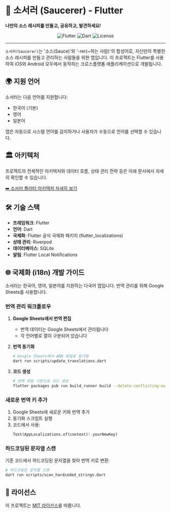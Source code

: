 # 🍳 소서러 (Saucerer) - Flutter

**나만의 소스 레시피를 만들고, 공유하고, 발견하세요!**

<p align="center">
  <img src="https://img.shields.io/badge/Flutter-02569B?style=for-the-badge&logo=flutter&logoColor=white" alt="Flutter" />
  <img src="https://img.shields.io/badge/Dart-0175C2?style=for-the-badge&logo=dart&logoColor=white" alt="Dart" />
  <img src="https://img.shields.io/github/license/zerodice0/saucerer_flutter?style=for-the-badge" alt="License" />
</p>

---

`소서러(Saucerer)`는 '소스(Sauce)'와 '-rer(~하는 사람)'의 합성어로, 자신만의 특별한 소스 레시피를 만들고 관리하는 사람들을 위한 앱입니다. 이 프로젝트는 Flutter를 사용하여 iOS와 Android 모두에서 동작하는 크로스플랫폼 애플리케이션으로 개발됩니다.

## 🌍 지원 언어

소서러는 다음 언어를 지원합니다:
- 한국어 (기본)
- 영어
- 일본어

앱은 자동으로 시스템 언어를 감지하거나 사용자가 수동으로 언어를 선택할 수 있습니다.

## 🏛️ 아키텍처

프로젝트의 전체적인 아키텍처와 데이터 흐름, 상태 관리 전략 등은 아래 문서에서 자세히 확인할 수 있습니다.

[➡️ 소서러 플러터 아키텍처 자세히 보기](./ARCHITECTURE.md)

## 🛠️ 기술 스택

- **프레임워크**: Flutter
- **언어**: Dart
- **국제화**: Flutter 공식 국제화 패키지 (flutter_localizations)
- **상태 관리**: Riverpod
- **데이터베이스**: SQLite
- **알림**: Flutter Local Notifications

## 🌐 국제화 (i18n) 개발 가이드

소서러는 한국어, 영어, 일본어를 지원하는 다국어 앱입니다. 번역 관리를 위해 Google Sheets를 사용합니다.

### 번역 관리 워크플로우

1. **Google Sheets에서 번역 편집**
   - 번역 데이터는 Google Sheets에서 관리됩니다
   - 각 언어별로 열이 구분되어 있습니다

2. **번역 동기화**
   ```bash
   # Google Sheets에서 ARB 파일로 동기화
   dart run scripts/update_translations.dart
   ```

3. **코드 생성**
   ```bash
   # 번역 파일 기반으로 코드 생성
   flutter packages pub run build_runner build --delete-conflicting-outputs
   ```

### 새로운 번역 키 추가

1. Google Sheets에 새로운 키와 번역 추가
2. 동기화 스크립트 실행
3. 코드에서 사용:
   ```dart
   Text(AppLocalizations.of(context)!.yourNewKey)
   ```

### 하드코딩된 문자열 스캔

기존 코드에서 하드코딩된 문자열을 찾아 번역 키로 변환:

```bash
# 하드코딩된 문자열 스캔
dart run scripts/scan_hardcoded_strings.dart
```

## 📄 라이선스

이 프로젝트는 [MIT 라이선스](./LICENSE)를 따릅니다.